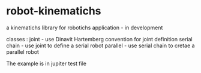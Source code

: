 # robot-kinematichs
a kinematichs library for robotichs application - in development

classes :
  joint - use Dinavit Hartemberg convention for joint definition
  serial chain - use joint to define a serial robot
  parallel - use serial chain to cretae a parallel robot 

The example is in jupiter test file



